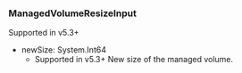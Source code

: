 ### ManagedVolumeResizeInput
Supported in v5.3+

- newSize: System.Int64
  - Supported in v5.3+
New size of the managed volume.
